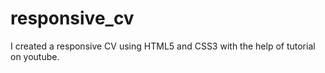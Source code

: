# responsive_cv
I created a responsive CV using HTML5 and CSS3 with the help of tutorial on youtube.
